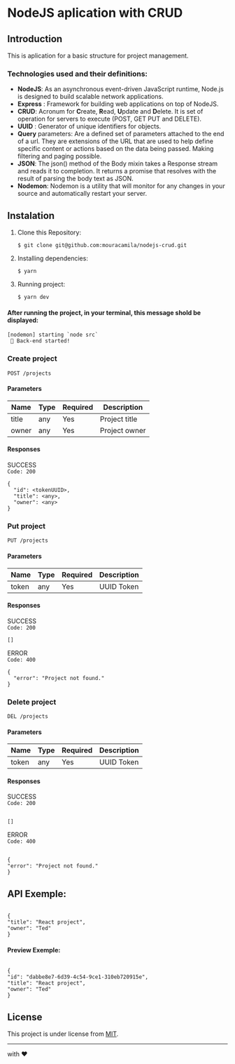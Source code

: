 # NodeJS aplication with CRUD

## Introduction

This is aplication for a basic structure for project management.

### Technologies used and their definitions:

- **NodeJS**: As an asynchronous event-driven JavaScript runtime, Node.js is designed to build scalable network applications.
- **Express** : Framework for building web applications on top of NodeJS.
- **CRUD**: Acronum for **C**reate, **R**ead, **U**pdate and **D**elete. It is set of operation for servers to execute (POST, GET PUT and DELETE).
- **UUID** : Generator of unique identifiers for objects.
- **Query** parameters: Are a defined set of parameters attached to the end of a url. They are extensions of the URL that are used to help define specific content or actions based on the data being passed. Making filtering and paging possible.
- **JSON**: The json() method of the Body mixin takes a Response stream and reads it to completion. It returns a promise that resolves with the result of parsing the body text as JSON.
- **Nodemon**: Nodemon is a utility that will monitor for any changes in your source and automatically restart your server.

## Instalation

1. Clone this Repository:

   `$ git clone git@github.com:mouracamila/nodejs-crud.git`

2. Installing dependencies:

   `$ yarn`

3. Running project:

   `$ yarn dev`

#### After running the project, in your terminal, this message shold be displayed:

```
[nodemon] starting `node src`
 🚀 Back-end started!
```

### Create project

`POST /projects`

#### Parameters

| Name  | Type | Required | Description   |
| ----- | ---- | -------- | ------------- |
| title | any  | Yes      | Project title |
| owner | any  | Yes      | Project owner |

#### Responses

SUCCESS  
`Code: 200`

```
{
  "id": <tokenUUID>,
  "title": <any>,
  "owner": <any>
}

```

### Put project

`PUT /projects`

#### Parameters

| Name  | Type | Required | Description |
| ----- | ---- | -------- | ----------- |
| token | any  | Yes      | UUID Token  |

#### Responses

SUCCESS  
`Code: 200`

```
[]
```

ERROR  
`Code: 400`

```
{
  "error": "Project not found."
}
```

### Delete project

`DEL /projects`

#### Parameters

| Name  | Type | Required | Description |
| ----- | ---- | -------- | ----------- |
| token | any  | Yes      | UUID Token  |

#### Responses

SUCCESS  
`Code: 200`

```

[]

```

ERROR  
`Code: 400`

```

{
"error": "Project not found."
}

```

## API Exemple:

```

{
"title": "React project",
"owner": "Ted"
}

```

#### Preview Exemple:

```

{
"id": "dabbe8e7-6d39-4c54-9ce1-310eb720915e",
"title": "React project",
"owner": "Ted"
}

```

## License

This project is under license from [MIT](https://en.wikipedia.org/wiki/MIT_License).

---

with ❤

```

```
